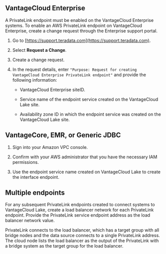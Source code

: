 
## VantageCloud Enterprise


A PrivateLink endpoint must be enabled on the VantageCloud Enterprise systems. To enable an AWS PrivateLink endpoint on VantageCloud Enterprise, create a change request through the Enterprise support portal.

1.  Go to [https://support.teradata.com](https://support.teradata.com).

1.  Select **Request a Change**.

1.  Create a change request.

1.  In the request details, enter `"Purpose: Request for creating VantageCloud Enterprise PrivateLink endpoint"` and provide the following information:

    -   VantageCloud Enterprise siteID.

    -   Service name of the endpoint service created on the VantageCloud Lake site.

    -   Availability zone ID in which the endpoint service was created on the VantageCloud Lake site.


## VantageCore, EMR, or Generic JDBC


1.  Sign into your Amazon VPC console.

1.  Confirm with your AWS administrator that you have the necessary IAM permissions.

1.  Use the endpoint service name created on VantageCloud Lake to create the interface endpoint.


## Multiple endpoints


For any subsequent PrivateLink endpoints created to connect systems to VantageCloud Lake, create a load balancer network for each PrivateLink endpoint. Provide the PrivateLink service endpoint address as the load balancer network value.

PrivateLink connects to the load balancer, which has a target group with all bridge nodes and the data source connects to a single PrivateLink address. The cloud node lists the load balancer as the output of the PrivateLink with a bridge system as the target group for the load balancer.

